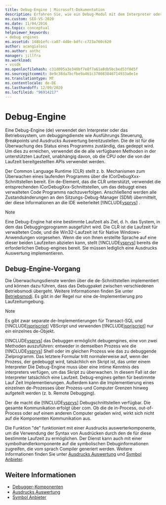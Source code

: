 ```yaml
---
title: Debug-Engine | Microsoft-Dokumentation
description: Erfahren Sie, wie ein Debug-Modul mit dem Interpreter oder Betriebssystem zusammenarbeitet, um Dienste wie z. b. die Ausführungs Steuerung, Breakpoints und Ausdrucks Auswertung bereitzustellen.
ms.custom: SEO-VS-2020
ms.date: 11/04/2016
ms.topic: conceptual
helpviewer_keywords:
- debug engines
ms.assetid: 148b1efc-ca07-4d8e-bdfc-c723a760c620
author: acangialosi
ms.author: anthc
manager: jillfra
ms.workload:
- vssdk
ms.openlocfilehash: c31d095a3e340bf7e8f7a61a8db5bcbed53f0d5f
ms.sourcegitcommit: 8e9c38da7bcfbe9a461c378083846714933a0e1e
ms.translationtype: MT
ms.contentlocale: de-DE
ms.lasthandoff: 12/09/2020
ms.locfileid: "96914217"
---
```

# <a name="debug-engine"></a>Debug-Engine
Eine Debug-Engine (de) verwendet den Interpreter oder das Betriebssystem, um debuggingdienste wie Ausführungs Steuerung, Breakpoints und Ausdrucks Auswertung bereitzustellen. Die de ist für die Überwachung des Status eines Programms zuständig, das gedeppt wird. Um dies zu erreichen, verwendet die de alle verfügbaren Methoden in der unterstützten Laufzeit, unabhängig davon, ob die CPU oder die von der Laufzeit bereitgestellten APIs verwendet werden.

 Der Common Language Runtime (CLR) stellt z. b. Mechanismen zum Überwachen eines laufenden Programms über die ICorDebugXxx-Schnittstellen bereit. Ein de-Element, das die CLR unterstützt, verwendet die entsprechenden ICorDebugXxx-Schnittstellen, um das debuggt eines verwalteten Code Programms nachzuverfolgen. Anschließend werden alle Zustandsänderungen an den Sitzungs-Debug-Manager (SDM) übermittelt, der diese Informationen an die IDE weiterleitet [!INCLUDE[vsprvs](../../code-quality/includes/vsprvs_md.md)] .

> [!NOTE]
> Eine Debug-Engine hat eine bestimmte Laufzeit als Ziel, d. h. das System, in dem das Debuggingprogramm ausgeführt wird. Die CLR ist die Laufzeit für verwalteten Code, und die Win32-Laufzeit ist für Native Windows-Anwendungen vorgesehen. Wenn die von Ihnen erstellte Sprache auf eine dieser beiden Laufzeiten abzielen kann, stellt [!INCLUDE[vsprvs](../../code-quality/includes/vsprvs_md.md)] bereits die erforderlichen Debug-engines bereit. Sie müssen lediglich eine Ausdrucks Auswertung implementieren.

## <a name="debug-engine-operation"></a>Debug-Engine-Vorgang
 Die Überwachungsdienste werden über die de-Schnittstellen implementiert und können dazu führen, dass das Debugpaket zwischen verschiedenen Betriebsmodi übergeht. Weitere Informationen finden Sie unter [Betriebsmodi](../../extensibility/debugger/operational-modes.md). Es gibt in der Regel nur eine de-Implementierung pro Laufzeitumgebung.

> [!NOTE]
> Es gibt zwar separate de-Implementierungen für Transact-SQL und [!INCLUDE[jsprjscript](../../debugger/debug-interface-access/includes/jsprjscript_md.md)] VBScript und verwenden [!INCLUDE[jsprjscript](../../debugger/debug-interface-access/includes/jsprjscript_md.md)] nur ein einzelnes de-Objekt.

 [!INCLUDE[vsprvs](../../code-quality/includes/vsprvs_md.md)] das Debuggen ermöglicht debugengines, eine von zwei Methoden auszuführen: entweder in demselben Prozess wie die [!INCLUDE[vsprvs](../../code-quality/includes/vsprvs_md.md)] Shell oder im gleichen Prozess wie das zu debuggende Zielprogramm. Das letztere Formular tritt normalerweise auf, wenn der Prozess, der gedebuggt wird, tatsächlich ein Skript ist, das unter einem Interpreter Die Debug-Engine muss über eine intime Kenntnis des interpreters verfügen, um das Skript zu überwachen. In diesem Fall ist der Interpreter tatsächlich eine Laufzeit. Debug-engines gelten für bestimmte Lauf Zeit Implementierungen. Außerdem kann die Implementierung eines einzelnen de-Prozesses über Prozess-und Computer Grenzen hinweg aufgeteilt werden (z. b. Remote Debugging).

 Der de macht die [!INCLUDE[vsprvs](../../code-quality/includes/vsprvs_md.md)] Debugschnittstellen verfügbar. Die gesamte Kommunikation erfolgt über com. Ob die de in-Process, out-of-Process oder auf einem anderen Computer geladen wird, wirkt sich nicht auf die Komponenten Kommunikation aus.

 Die Funktion "de" funktioniert mit einer Ausdrucks auswerterkomponente, um die Verwendung der Syntax von Ausdrücken durch den de für diese bestimmte Laufzeit zu ermöglichen. Der Dienst kann auch mit einer symbolhandlerkomponente auf die symbolischen Debuginformationen zugreifen, die vom sprach Compiler generiert werden. Weitere Informationen finden Sie unter [Ausdrucks Auswertung](../../extensibility/debugger/expression-evaluator.md) und [Symbol Anbieter](../../extensibility/debugger/symbol-provider.md).

## <a name="see-also"></a>Weitere Informationen
- [Debugger-Komponenten](../../extensibility/debugger/debugger-components.md)
- [Ausdrucks Auswertung](../../extensibility/debugger/expression-evaluator.md)
- [Symbol Anbieter](../../extensibility/debugger/symbol-provider.md)
